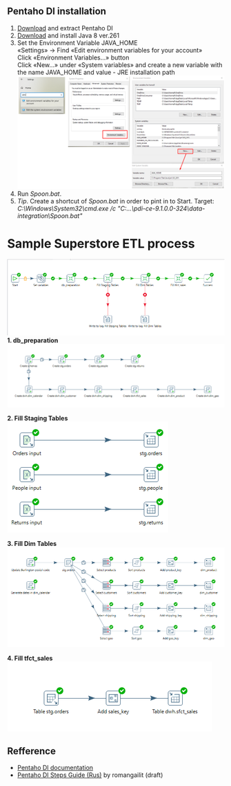 ## Pentaho DI installation
1. [Download](https://sourceforge.net/projects/pentaho/) and extract Pentaho DI
2. [Download](https://downzen.com/en/windows/java-runtime-environment/download/8-update-261/) and install Java 8 ver.261
3. Set the Environment Variable JAVA_HOME<br>
«Settings» → Find «Edit environment variables for your account»<br>
Click «Environment Variables…» button<br>
Click «New...» under «System variables» and create a new variable with the name JAVA_HOME and value -  JRE installation path<br> 
![edit_environmental_variables.png](edit_environmental_variables.png)
4. Run *Spoon.bat*.
5. *Tip*. Create a shortcut of *Spoon.bat* in order to pint in to Start. Target:
*C:\Windows\System32\cmd.exe /c "C:\...\pdi-ce-9.1.0.0-324\data-integration\Spoon.bat"*
   
# Sample Superstore ETL process
![Job](job.png)
**1. db_preparation<br>**
![Job](db_preparation.png)

**2. Fill Staging Tables<br>** 
![Job](stg_tables.png)

**3. Fill Dim Tables<br>**
![Job](dim_tables.png)

**4. Fill tfct_sales<br>**
![Job](tfct_sales.png)

## Refference
- [Pentaho DI documentation](https://wiki.pentaho.com/display/EAI/Pentaho+Data+Integration+Steps)
- [Pentaho DI Steps Guide (Rus)](https://medium.com/@romangailit/pentaho-di-steps-guide-faada864b3e)  by romangailit (draft)